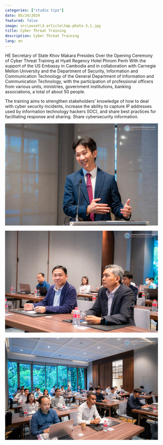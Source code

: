 ```yaml
---
categories: ["studio tips"]
date: 05/24/2024
featured: false
image: src\asset\3-article\tmp-photo-3,1.jpg
title: Cyber ​​Threat Training
description: Cyber ​​Threat Training
lang: en
---
```


HE Secretary of State Khov Makara Presides Over the Opening Ceremony of Cyber ​​Threat Training at Hyatt Regency Hotel Phnom Penh With the support of the US Embassy in Cambodia and in collaboration with Carnegie Mellon University and the Department of Security, Information and Communication Technology of the General Department of Information and Communication Technology, with the participation of professional officers from various units, ministries, government institutions, banking associations, a total of about 50 people.

The training aims to strengthen stakeholders' knowledge of how to deal with cyber security incidents, increase the ability to capture IP addresses used by information technology hackers (IOC), and share best practices for facilitating response and sharing. Share cybersecurity information.

![h.e menacingly talking](/src/asset/3-article/tmp-photo-3,2.jpg)

![h.e menacingly looking](/src/asset/3-article/tmp-photo-3,3.jpg)

![hooman joining workshop](/src/asset/3-article/tmp-photo-3,4.jpg)
